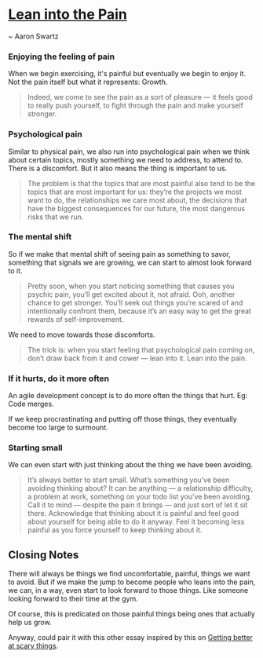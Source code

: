 # [Lean into the Pain](http://www.aaronsw.com/weblog/dalio)

~ Aaron Swartz

### Enjoying the feeling of pain

When we begin exercising, it's painful but eventually we begin to enjoy it. Not the pain itself but what it represents: Growth.

> Indeed, we come to see the pain as a sort of pleasure — it feels good to really push yourself, to fight through the pain and make yourself stronger.

### Psychological pain

Similar to physical pain, we also run into psychological pain when we think about certain topics, mostly something we need to address, to attend to. There is a discomfort.
But it also means the thing is important to us.

> The problem is that the topics that are most painful also tend to be the topics that are most important for us: they’re the projects we most want to do, the relationships we care most about, the decisions that have the biggest consequences for our future, the most dangerous risks that we run.

### The mental shift

So if we make that mental shift of seeing pain as something to savor, something that signals we are growing, we can start to 
almost look forward to it.

> Pretty soon, when you start noticing something that causes you psychic pain, you’ll get excited about it, not afraid. Ooh, another chance to get stronger. You’ll seek out things you’re scared of and intentionally confront them, because it’s an easy way to get the great rewards of self-improvement. 

We need to move towards those discomforts.

> The trick is: when you start feeling that psychological pain coming on, don’t draw back from it and cower — lean into it. Lean into the pain.

### If it hurts, do it more often

An agile development concept is to do more often the things that hurt. Eg: Code merges.

If we keep procrastinating and putting off those things, they eventually become too large to surmount.

### Starting small

We can even start with just thinking about the thing we have been avoiding.

> It’s always better to start small. What’s something you’ve been avoiding thinking about? It can be anything — a relationship difficulty, a problem at work, something on your todo list you’ve been avoiding. Call it to mind — despite the pain it brings — and just sort of let it sit there. Acknowledge that thinking about it is painful and feel good about yourself for being able to do it anyway. Feel it becoming less painful as you force yourself to keep thinking about it.

## Closing Notes

There will always be things we find uncomfortable, painful, things we want to avoid. But if we make the jump to become people who
leans into the pain, we can, in a way, even start to look forward to those things. Like someone looking forward to their time at the gym.

Of course, this is predicated on those painful things being ones that actually help us grow. 

Anyway, could pair it with this other essay inspired by this on [Getting better at scary things](http://amid.fish/getting-better-at-scary-things).
